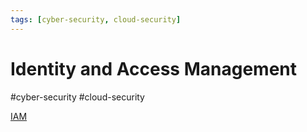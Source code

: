 ```yaml
---
tags: [cyber-security, cloud-security]
---
```

# Identity and Access Management
#cyber-security #cloud-security 

[IAM](Cloud%20Computing/AWS/Security%20&%20Identity/IAM.md)